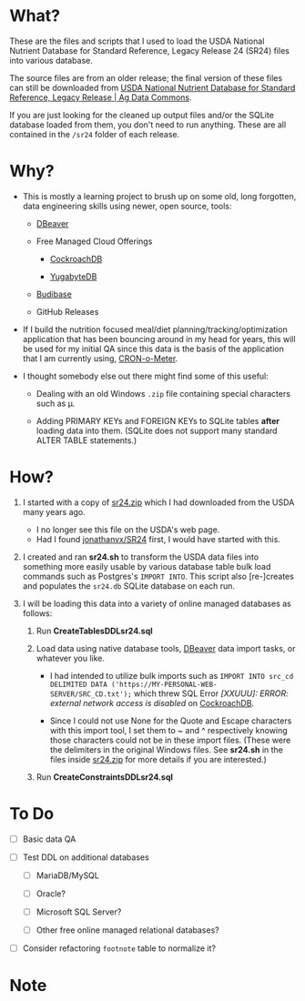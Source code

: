 # What?

These are the files and scripts that I used to load the USDA National Nutrient Database for Standard Reference, Legacy Release 24 (SR24) files into various database.

The source files are from an older release; the final version of these files can still be downloaded from [USDA National Nutrient Database for Standard Reference, Legacy Release | Ag Data Commons](https://data.nal.usda.gov/dataset/usda-national-nutrient-database-standard-reference-legacy-release).

If you are just looking for the cleaned up output files and/or the SQLite database loaded from them, you don't need to run anything. These are all contained in the `/sr24` folder of each release.

# Why?

- This is mostly a learning project to brush up on some old, long forgotten, data engineering skills using newer, open source, tools:
  
  - [DBeaver](https://github.com/dbeaver/dbeaver)
  
  - Free Managed Cloud Offerings
    
    - [CockroachDB](https://cockroachlabs.cloud/)
    
    - [YugabyteDB](https://cloud.yugabyte.com)
  
  - [Budibase](https://account.budibase.app/auth/login)
  
  - GitHub Releases

- If I build the nutrition focused meal/diet planning/tracking/optimization application that has been bouncing around in my head for years, this will be used for my initial QA since this data is the basis of the application that I am currently using, [CRON-o-Meter](https://sourceforge.net/projects/cronometer/).

- I thought somebody else out there might find some of this useful:
  
  - Dealing with an old Windows `.zip` file containing special characters such as µ.
  
  - Adding PRIMARY KEYs and FOREIGN KEYs to SQLite tables **after** loading data into them. (SQLite does not support many standard ALTER TABLE statements.)

# How?

1. I started with a copy of [sr24.zip](https://github.com/jgrussell/usda-sr24/blob/main/sr24.zip) which I had downloaded from the USDA many years ago.
   
   - I no longer see this file on the USDA's web page.
   - Had I found [jonathanvx/SR24](https://github.com/jonathanvx/SR24) first, I would have started with this.

2. I created and ran **sr24.sh** to transform the USDA data files into something more easily usable by various database table bulk load commands such as Postgres's `IMPORT INTO`. This script also [re-]creates and populates the `sr24.db` SQLite database on each run.

3. I will be loading this data into a variety of online managed databases as follows:
   
   1. Run **CreateTablesDDLsr24.sql** 
   
   2. Load data using native database tools, [DBeaver](https://github.com/dbeaver/dbeaver) data import tasks, or whatever you like.
      
      * I had intended to utilize bulk imports such as `IMPORT INTO src_cd DELIMITED DATA ('https://MY-PERSONAL-WEB-SERVER/SRC_CD.txt');` which threw SQL Error *[XXUUU]: ERROR: external network access is disabled* on [CockroachDB](https://cockroachlabs.cloud/).
      
      * Since I could not use None for the Quote and Escape characters with this import tool, I set them to ~ and ^ respectively knowing those characters could not be in these import files. (These were the delimiters in the original Windows files. See **sr24.sh** in the files inside [sr24.zip](https://github.com/jgrussell/usda-sr24/blob/main/sr24.zip) for more details if you are interested.)
   
   3. Run **CreateConstraintsDDLsr24.sql**

# To Do

- [ ] Basic data QA

- [ ] Test DDL on additional databases
  
  - [ ] MariaDB/MySQL
  
  - [ ] Oracle?
  
  - [ ] Microsoft SQL Server?
  
  - [ ] Other free online managed relational databases?

- [ ] Consider refactoring `footnote` table to normalize it?

# Note
